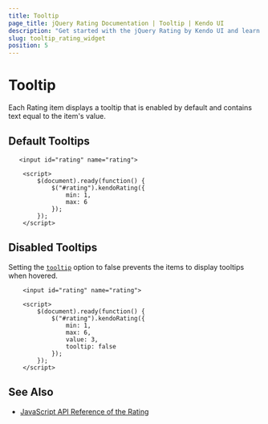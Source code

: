 ```yaml
---
title: Tooltip
page_title: jQuery Rating Documentation | Tooltip | Kendo UI
description: "Get started with the jQuery Rating by Kendo UI and learn how to configure the tooltip of the widget."
slug: tooltip_rating_widget
position: 5
---
```


# Tooltip

Each Rating item displays a tooltip that is enabled by default and contains text equal to the item's value.

## Default Tooltips

```dojo
   <input id="rating" name="rating">

    <script>
        $(document).ready(function() {
            $("#rating").kendoRating({
                min: 1,
                max: 6
            });
        });
    </script>
```

## Disabled Tooltips

Setting the [`tooltip`](http://docs.telerik.com/kendo-ui/api/javascript/rating/configuration/label.template) option to false prevents the items to display tooltips when hovered.

```dojo
    <input id="rating" name="rating">

    <script>
        $(document).ready(function() {
            $("#rating").kendoRating({
                min: 1,
                max: 6,
                value: 3,
                tooltip: false
            });
        });
    </script>
```

## See Also

* [JavaScript API Reference of the Rating](/api/javascript/ui/rating)
